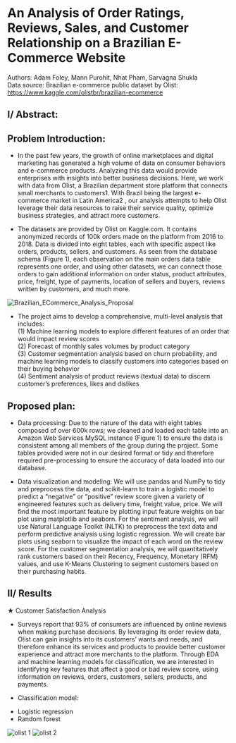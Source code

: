 # An Analysis of Order Ratings, Reviews, Sales, and Customer Relationship on a Brazilian E-Commerce Website <br />
Authors: Adam Foley, Mann Purohit, Nhat Pham, Sarvagna Shukla <br />
Data source: Brazilian e-commerce public dataset by Olist: https://www.kaggle.com/olistbr/brazilian-ecommerce

<h2>I/ Abstract: </h2>
<h2>Problem Introduction: </h2>

- In the past few years, the growth of online marketplaces and digital marketing has generated a high volume of data on consumer behaviors and e-commerce products. Analyzing this data would provide enterprises with insights into better business decisions. Here, we work with data from Olist, a Brazilian department store platform that connects small merchants to customers1. With Brazil being the largest e-commerce market in Latin America2 , our analysis attempts to help Olist leverage their data resources to raise their service quality, optimize business strategies, and attract more customers.<br />

- The datasets are provided by Olist on Kaggle.com. It contains anonymized records of 100k orders made on the platform from 2016 to 2018. Data is divided into eight tables, each with specific aspect like orders, products, sellers, and customers. As seen from the database schema (Figure 1), each observation on the main orders data table represents one order, and using other datasets, we can connect those orders to gain additional information on order status, product attributes, price, freight, type of payments, location of sellers and buyers, reviews written by customers, and much more.<br />

![Brazilian_ECommerce_Analysis_Proposal](https://user-images.githubusercontent.com/87089936/143927648-f652469f-7ab8-462a-bc5f-f0cc5a034e94.jpg)

- The project aims to develop a comprehensive, multi-level analysis that includes:<br />
(1) Machine learning models to explore different features of an order that would impact review scores<br />
(2) Forecast of monthly sales volumes by product category<br />
(3) Customer segmentation analysis based on churn probability, and machine learning models to classify customers into categories based on their buying behavior<br />
(4) Sentiment analysis of product reviews (textual data) to discern customer’s preferences, likes and dislikes<br />

<h2>Proposed plan: </h2>

- Data processing: Due to the nature of the data with eight tables composed of over 600k rows; we cleaned and loaded each table into an Amazon Web Services MySQL instance (Figure 1) to ensure the data is consistent among all members of the group during the project. Some tables provided were not in our desired format or tidy and therefore required pre-processing to ensure the accuracy of data loaded into our database.<br />

- Data visualization and modeling: We will use pandas and NumPy to tidy and preprocess the data, and scikit-learn to train a logistic model to predict a “negative” or “positive” review score given a variety of engineered features such as delivery time, freight value, price. We will find the most important feature by plotting input feature weights on bar plot using matplotlib and seaborn. For the sentiment analysis, we will use Natural Language Toolkit (NLTK) to preprocess the text data and perform predictive analysis using logistic regression. We will create bar plots using seaborn to visualize the impact of each word on the review score. For the customer segmentation analysis, we will quantitatively rank customers based on their Recency, Frequency, Monetary (RFM) values, and use K-Means Clustering to segment customers based on their purchasing habits.<br />

<h2>II/ Results</h2>

★ Customer Satisfaction Analysis <br />
- Surveys report that 93% of consumers are influenced by online reviews when making purchase decisions. By leveraging its order review data, Olist can gain insights into its customers’ wants and needs, and therefore enhance its services and products to provide better customer experience and attract more merchants to the platform. Through EDA and machine learning models for classification, we are interested in identifying key features that affect a good or bad review score, using information on reviews, orders, customers, sellers, products, and payments.<br />

- Classification model: <br />
+ Logistic regression
+ Random forest

![olist 1](https://user-images.githubusercontent.com/87089936/198896785-6af09e51-adf5-475a-93ef-3b94f0a8efaa.PNG)
![olist 2](https://user-images.githubusercontent.com/87089936/198896791-a83c72fa-1f86-446f-87c2-ad93fb131c1d.PNG)



